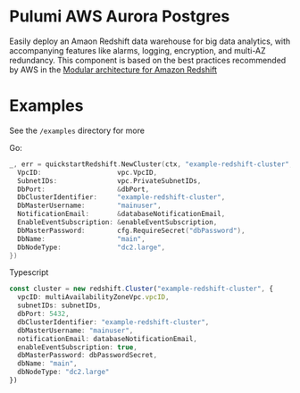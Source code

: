 # Pulumi AWS Aurora Postgres

Easily deploy an Amaon Redshift data warehouse for big data analytics, with accompanying features like alarms, logging, encryption, and multi-AZ redundancy. This component is based on the best practices recommended by AWS in the [Modular architecture for Amazon Redshift](https://aws.amazon.com/quickstart/architecture/amazon-redshift/)

# Examples

See the `/examples` directory for more

Go:
```go
_, err = quickstartRedshift.NewCluster(ctx, "example-redshift-cluster", &quickstartRedshift.ClusterArgs{
  VpcID:                   vpc.VpcID,
  SubnetIDs:               vpc.PrivateSubnetIDs,
  DbPort:                  &dbPort,
  DbClusterIdentifier:     "example-redshift-cluster",
  DbMasterUsername:        "mainuser",
  NotificationEmail:       &databaseNotificationEmail,
  EnableEventSubscription: &enableEventSubscription,
  DbMasterPassword:        cfg.RequireSecret("dbPassword"),
  DbName:                  "main",
  DbNodeType:              "dc2.large",
})
```

Typescript
```typescript
const cluster = new redshift.Cluster("example-redshift-cluster", {
  vpcID: multiAvailabilityZoneVpc.vpcID,
  subnetIDs: subnetIDs,
  dbPort: 5432,
  dbClusterIdentifier: "example-redshift-cluster",  
  dbMasterUsername: "mainuser",
  notificationEmail: databaseNotificationEmail,
  enableEventSubscription: true,
  dbMasterPassword: dbPasswordSecret,
  dbName: "main",
  dbNodeType: "dc2.large"
})

```